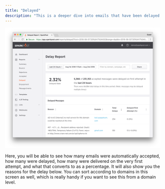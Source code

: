 ```yaml
---
title: "Delayed"
description: "This is a deeper dive into emails that have been delayed Here you will be able to see how many emails were automatically accepted how many were delayed how many were delivered on the very first attempt and what that converts to as a percentage It will also show you..."
---
```


![](media/delayed/delayed-page.png)

Here, you will be able to see how many emails were automatically accepted, how many were delayed, how many were delivered on the very first attempt, and what that converts to as a percentage. It will also show you the reasons for the delay below. You can sort according to domains in this screen as well, which is really handy if you want to see this from a domain level.
